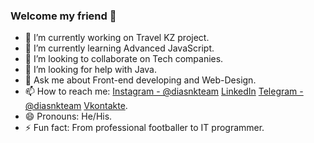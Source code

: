 ### Welcome my friend 👋

- 🔭 I’m currently working on Travel KZ project.
- 🌱 I’m currently learning Advanced JavaScript.
- 👯 I’m looking to collaborate on Tech companies.
- 🤔 I’m looking for help with Java.
- 💬 Ask me about Front-end developing and Web-Design.
- 📫 How to reach me: [Instagram - @diasnkteam](https://www.instagram.com/diasnkteam/) [LinkedIn](https://www.linkedin.com/in/dias-nurbergenov-291210237/) [Telegram - @diasnkteam](https://t.me/diasnkteam) [Vkontakte](https://vk.com/id662003914).
- 😄 Pronouns: He/His.
- ⚡ Fun fact: From professional footballer to IT programmer.

